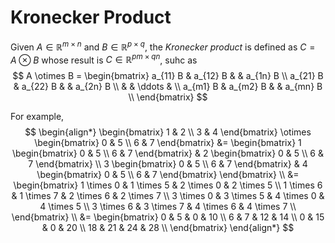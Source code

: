 # Kronecker Product

Given $A \in \mathbb{R}^{m \times n}$ and $B \in \mathbb{R}^{p \times q}$, the *Kronecker product* is defined as $C=A \otimes B$ whose result is $C \in \mathbb{R}^{pm \times qn}$, suhc as
$$
A \otimes B = 
\begin{bmatrix}
    a_{11} B & a_{12} B &  & a_{1n} B \\
    a_{21} B & a_{22} B &  & a_{2n} B \\
    & & \ddots & \\
    a_{m1} B & a_{m2} B &  & a_{mn} B \\
\end{bmatrix}
$$

For example,
$$
\begin{align*}
\begin{bmatrix}
    1 & 2 \\
    3 & 4
\end{bmatrix}
\otimes
\begin{bmatrix}
    0 & 5 \\
    6 & 7
\end{bmatrix}
&=
\begin{bmatrix}
    1 \begin{bmatrix}
        0 & 5 \\
        6 & 7
    \end{bmatrix}
    &
    2 \begin{bmatrix}
        0 & 5 \\
        6 & 7
    \end{bmatrix} 
    \\
    3 \begin{bmatrix}
        0 & 5 \\
        6 & 7
    \end{bmatrix}
    & 
    4 \begin{bmatrix}
        0 & 5 \\
        6 & 7
    \end{bmatrix}
\end{bmatrix}
\\ &=
\begin{bmatrix}
    1 \times 0 & 1 \times 5 & 2 \times 0 & 2 \times 5 \\
    1 \times 6 & 1 \times 7 & 2 \times 6 & 2 \times 7 \\
    3 \times 0 & 3 \times 5 & 4 \times 0 & 4 \times 5 \\
    3 \times 6 & 3 \times 7 & 4 \times 6 & 4 \times 7 \\
\end{bmatrix}
\\ &=
\begin{bmatrix}
    0 & 5 & 0 & 10 \\
    6 & 7 & 12 & 14 \\
    0 & 15 & 0 & 20 \\
    18 & 21 & 24 & 28 \\
\end{bmatrix}
\end{align*}
$$